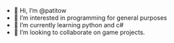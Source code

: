 - 👋 Hi, I’m @patitow
- 👀 I’m interested in programming for general purposes
- 🌱 I’m currently learning python and c#
- 💞️ I’m looking to collaborate on game projects.
